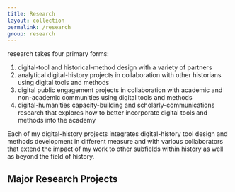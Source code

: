 ```yaml
---
title: Research
layout: collection
permalink: /research
group: research
---
```


research takes four primary forms:

1. digital-tool and historical-method design with a variety of partners
1. analytical digital-history projects in collaboration with other historians using digital tools and methods
1. digital public engagement projects in collaboration with academic and non-academic communities using digital tools and methods
1. digital-humanities capacity-building and scholarly-communications research that explores how to better incorporate digital tools and methods into the academy

Each of my digital-history projects integrates digital-history tool design and methods development in different measure and with various collaborators that extend the impact of my work to other subfields within history as well as beyond the field of history.

## Major Research Projects